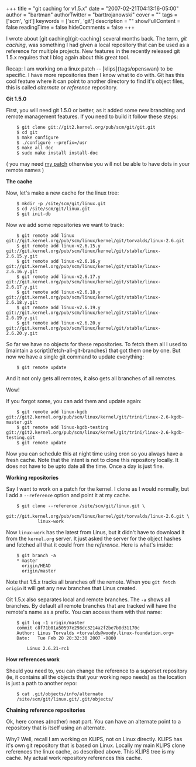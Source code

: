 +++
title = "git caching for v1.5.x"
date = "2007-02-21T04:13:16-05:00"
author = "bartman"
authorTwitter = "barttrojanowski"
cover = ""
tags = ['scm', 'git']
keywords = ['scm', 'git']
description = ""
showFullContent = false
readingTime = false
hideComments = false
+++

I wrote about [git caching]{git-caching} several months back.  The term, *git caching*, was something I
had given a local repository that can be used as a reference for multiple projects.  New features in the
recently released git 1.5.x requires that I blog again about this great tool.

Recap: I am working on a linux patch -- [klips]{tags/openswan} to be specific.  I have more repositories 
then I know what to do with.  Git has this cool feature where it can point to another directory to 
find it's object files, this is called *alternate* or *reference* repository.

<!--more-->

**Git 1.5.0**

First, you will need git 1.5.0 or better, as it added some new branching and remote management features.  If 
you need to build it follow these steps:

        $ git clone git://git2.kernel.org/pub/scm/git/git.git
        $ cd git
        $ make configure
        $ ./configure --prefix=/usr
        $ make all doc
        $ sudo make install install-doc

( you may need [my patch](/~bart/patches/git/20070221/0001-allow-git-remote-to-parse-out-names-with-periods-in-them.patch) otherwise you will not be able to have dots in your remote names )

**The cache**

Now, let's make a new cache for the linux tree:

        $ mkdir -p /site/scm/git/linux.git
        $ cd /site/scm/git/linux.git
        $ git init-db

Now we add some repositories we want to track:

        $ git remote add linux git://git.kernel.org/pub/scm/linux/kernel/git/torvalds/linux-2.6.git
        $ git remote add linux-v2.6.15.y git://git.kernel.org/pub/scm/linux/kernel/git/stable/linux-2.6.15.y.git
        $ git remote add linux-v2.6.16.y git://git.kernel.org/pub/scm/linux/kernel/git/stable/linux-2.6.16.y.git
        $ git remote add linux-v2.6.17.y git://git.kernel.org/pub/scm/linux/kernel/git/stable/linux-2.6.17.y.git
        $ git remote add linux-v2.6.18.y git://git.kernel.org/pub/scm/linux/kernel/git/stable/linux-2.6.18.y.git
        $ git remote add linux-v2.6.19.y git://git.kernel.org/pub/scm/linux/kernel/git/stable/linux-2.6.19.y.git
        $ git remote add linux-v2.6.20.y git://git.kernel.org/pub/scm/linux/kernel/git/stable/linux-2.6.20.y.git

So far we have no objects for these repositories.  To fetch them all I used to [maintain a script]{fetch-all-git-branches} 
that got them one by one.  But now we have a single git command to update everything:

        $ git remote update

And it not only gets all remotes, it also gets all branches of all remotes.

Wow!

If you forgot some, you can add them and update again:

        $ git remote add linux-kgdb git://git2.kernel.org/pub/scm/linux/kernel/git/trini/linux-2.6-kgdb-master.git
        $ git remote add linux-kgdb-testing git://git2.kernel.org/pub/scm/linux/kernel/git/trini/linux-2.6-kgdb-testing.git
        $ git remote update

Now you can schedule this at night time using cron so you always have a fresh 
cache.  Note that the intent is not to clone this repository locally.  It does 
not have to be upto date all the time.  Once a day is just fine.

**Working repositories**

Say I want to work on a patch for the kernel.  I clone as I would normally, but I add a `--reference` option and point it at my cache.

        $ git clone --reference /site/scm/git/linux.git \
                git://git.kernel.org/pub/scm/linux/kernel/git/torvalds/linux-2.6.git \
                linux-work

Now `linux-work` has the latest from Linus, but it didn't have to download it from the `kernel.org` server.  It just asked
the server for the object hashes and fetched all that it could from the *reference*.  Here is what's inside:

        $ git branch -a
        * master
          origin/HEAD
          origin/master

Note that 1.5.x tracks all branches off the remote.  When you `git fetch origin` it will get any new branches that 
Linus created.

Git 1.5.x also separates local and remote branches.  The `-a` shows all branches.  By default all remote branches 
that are tracked will have the remote's name as a prefix.  You can access them with that name:

        $ git log -1 origin/master
        commit c8f71b01a50597e298dc3214a2f2be7b8d31170c
        Author: Linus Torvalds <torvalds@woody.linux-foundation.org>
        Date:   Tue Feb 20 20:32:30 2007 -0800

            Linux 2.6.21-rc1

**How references work**

Should you need to, you can change the reference to a superset repository (ie, it contains all the objects that 
your working repo needs) as the location is just a path to another repo:

        $ cat .git/objects/info/alternate
        /site/scm/git/linux.git/.git/objects/

**Chaining reference repositories**

Ok, here comes a(nother) neat part.  You can have an alternate point to a repository that is itself using an alternate.

Why?  Well, recall I am working on KLIPS, not on Linux directly.  KLIPS has it's own git repository that is based on Linux.  Locally
my main KLIPS clone references the linux cache, as described above.  This KLIPS tree is my cache.  My actual work repository references this cache.
